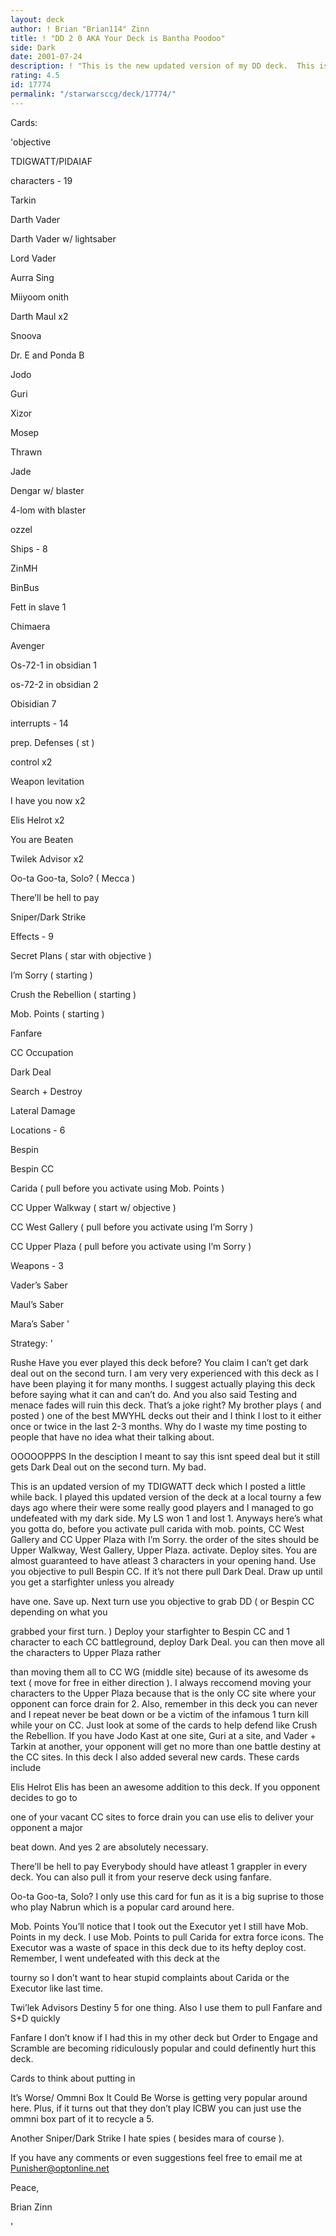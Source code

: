 ```yaml
---
layout: deck
author: ! Brian "Brian114" Zinn
title: ! "DD 2 0 AKA Your Deck is Bantha Poodoo"
side: Dark
date: 2001-07-24
description: ! "This is the new updated version of my DD deck.  This isn’t slow deal yet it gets out DD on the second turn. KaBLAAM"
rating: 4.5
id: 17774
permalink: "/starwarsccg/deck/17774/"
---
```

Cards: 

'objective 


TDIGWATT/PIDAIAF


characters - 19


Tarkin

Darth Vader

Darth Vader w/ lightsaber

Lord Vader

Aurra Sing

Miiyoom onith

Darth Maul x2

Snoova

Dr. E and Ponda B

Jodo

Guri

Xizor

Mosep

Thrawn

Jade

Dengar w/ blaster

4-lom with blaster

ozzel 


Ships - 8


ZinMH

BinBus

Fett in slave 1

Chimaera

Avenger

Os-72-1 in obsidian 1

os-72-2 in obsidian 2

Obisidian 7


interrupts - 14


prep. Defenses ( st )

control x2

Weapon levitation

I have you now x2

Elis Helrot x2

You are Beaten

Twilek Advisor x2

Oo-ta Goo-ta, Solo?  ( Mecca )

There’ll be hell to pay

Sniper/Dark Strike


Effects - 9


Secret Plans ( star with objective )

I’m Sorry ( starting )

Crush the Rebellion ( starting )

Mob. Points ( starting )

Fanfare 

CC Occupation

Dark Deal

Search + Destroy

Lateral Damage


Locations - 6


Bespin

Bespin CC

Carida ( pull before you activate using Mob. Points )

CC Upper Walkway ( start w/ objective )

CC West Gallery ( pull before you activate using I’m Sorry )

CC Upper Plaza ( pull before you activate using I’m Sorry )


Weapons - 3


Vader’s Saber

Maul’s Saber

Mara’s Saber '

Strategy: '

Rushe Have you ever played this deck before?  You claim I can’t get dark deal out on the second turn.  I am very very experienced with this deck as I have been playing it for many months. I suggest actually playing this deck before saying what it can and can’t do. And you also said Testing and menace fades will ruin this deck.  That’s a joke right?  My brother plays ( and posted ) one of the best MWYHL decks out their and I think I lost to it either once or twice in the last 2-3 months.  Why do I waste my time posting to people that have no idea what their talking about.


OOOOOPPPS  In the desciption I meant to say this isnt speed deal but it still gets Dark Deal out on the second turn.  My bad. 



This is an updated version of my TDIGWATT deck which I posted a little while back. I played this updated version of the deck at a local tourny a few days ago where their were some really good players and I managed to go undefeated with my dark side.  My LS won 1 and lost 1.  Anyways here’s what you gotta do, before you activate pull carida with mob. points, CC West Gallery and CC Upper Plaza with I’m Sorry. the order of the sites should be Upper Walkway, West Gallery, Upper Plaza. activate. Deploy sites. You are almost guaranteed to have atleast 3 characters in your opening hand. Use you objective to pull Bespin CC. If it’s not there pull Dark Deal. Draw up until you get a starfighter unless you already 

have one. Save up.  Next turn use you objective to grab DD ( or Bespin CC depending on what you 

grabbed your first turn. ) Deploy your starfighter to Bespin CC and 1 character to each CC battleground, deploy Dark Deal.  you can then  move all the characters to Upper Plaza rather 

than moving them all to CC WG (middle site) because of its awesome ds text ( move for free in either direction ). I always reccomend moving your characters to the Upper Plaza because that is the only CC site where your opponent can force drain for 2. Also, remember in this deck you can never and I repeat never be beat down or be a victim of the infamous 1 turn kill while your on CC.  Just look at some of the cards to help defend like Crush the Rebellion.  If you have Jodo Kast at one site, Guri at a site, and Vader + Tarkin at another, your opponent will get no more than one battle destiny at the CC sites.  In this deck I also added several new cards. These cards include


Elis Helrot Elis has been an awesome addition to this deck.  If you opponent decides to go to

one of your vacant CC sites to force drain you can use elis to deliver your opponent a major

beat down. And yes 2 are absolutely necessary.


There’ll be hell to pay Everybody should have atleast 1 grappler in every deck.  You can also pull it from your reserve deck using fanfare. 


Oo-ta Goo-ta, Solo?  I only use this card for fun as it is a big suprise to those who play Nabrun which is a popular card around here.


Mob. Points  You’ll notice that I took out the Executor yet I still have Mob. Points in my deck. I use Mob. Points to pull Carida for extra force icons.  The Executor was a waste of space in this deck due to its hefty deploy cost.  Remember, I went undefeated with this deck at the 

tourny so I don’t want to hear stupid complaints about Carida or the Executor like last time.


Twi’lek Advisors  Destiny 5 for one thing.  Also I use them to pull Fanfare and S+D quickly


Fanfare  I don’t know if I had this in my other deck but Order to Engage and Scramble are becoming ridiculously popular and could definently hurt this deck.


Cards to think about putting in


It’s Worse/ Ommni Box  It Could Be Worse is getting very popular around here.  Plus, if it turns out that they don’t play ICBW you can just use the ommni box part of it to recycle a 5.


Another Sniper/Dark Strike I hate spies ( besides mara of course ).


If you have any comments or even suggestions feel free to email me at Punisher@optonline.net


Peace,


Brian Zinn







'
